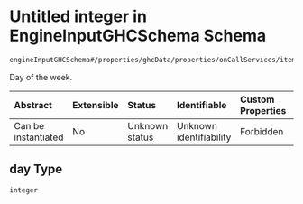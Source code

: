 # Untitled integer in EngineInputGHCSchema Schema

```txt
engineInputGHCSchema#/properties/ghcData/properties/onCallServices/items/properties/teachersEachSection/properties/bySection/items/properties/day
```

Day of the week.

| Abstract            | Extensible | Status         | Identifiable            | Custom Properties | Additional Properties | Access Restrictions | Defined In                                                        |
| :------------------ | :--------- | :------------- | :---------------------- | :---------------- | :-------------------- | :------------------ | :---------------------------------------------------------------- |
| Can be instantiated | No         | Unknown status | Unknown identifiability | Forbidden         | Allowed               | none                | [ghc.schema.json*](../out/ghc.schema.json "open original schema") |

## day Type

`integer`
